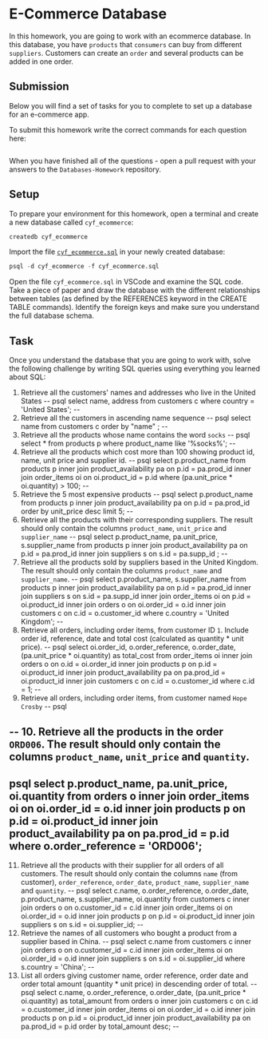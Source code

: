 # E-Commerce Database

In this homework, you are going to work with an ecommerce database. In this database, you have `products` that `consumers` can buy from different `suppliers`. Customers can create an `order` and several products can be added in one order.

## Submission

Below you will find a set of tasks for you to complete to set up a database for an e-commerce app.

To submit this homework write the correct commands for each question here:
```sql


```

When you have finished all of the questions - open a pull request with your answers to the `Databases-Homework` repository.

## Setup

To prepare your environment for this homework, open a terminal and create a new database called `cyf_ecommerce`:

```sql
createdb cyf_ecommerce
```

Import the file [`cyf_ecommerce.sql`](./cyf_ecommerce.sql) in your newly created database:

```sql
psql -d cyf_ecommerce -f cyf_ecommerce.sql
```

Open the file `cyf_ecommerce.sql` in VSCode and examine the SQL code. Take a piece of paper and draw the database with the different relationships between tables (as defined by the REFERENCES keyword in the CREATE TABLE commands). Identify the foreign keys and make sure you understand the full database schema.

## Task

Once you understand the database that you are going to work with, solve the following challenge by writing SQL queries using everything you learned about SQL:

1. Retrieve all the customers' names and addresses who live in the United States
-- 
psql
select name, address from customers c where country = 'United States';
--
2. Retrieve all the customers in ascending name sequence
--
psql
select name from customers c order by "name" ;
--
3. Retrieve all the products whose name contains the word `socks`
--
psql
select * from products p where product_name like '%socks%';
--
4. Retrieve all the products which cost more than 100 showing product id, name, unit price and supplier id.
--
psql
select p.product_name from products p 
inner join product_availability pa on p.id = pa.prod_id 
inner join order_items oi on oi.product_id = p.id 
where (pa.unit_price * oi.quantity) > 100;
--
5. Retrieve the 5 most expensive products
--
psql
select p.product_name from products p inner join product_availability pa 
on p.id = pa.prod_id
order by unit_price desc
limit 5;
--
6. Retrieve all the products with their corresponding suppliers. The result should only contain the columns `product_name`, `unit_price` and `supplier_name`
--
psql
select p.product_name, pa.unit_price, s.supplier_name from products p 
inner join product_availability pa on p.id = pa.prod_id
inner join suppliers s on s.id = pa.supp_id ;
--
7. Retrieve all the products sold by suppliers based in the United Kingdom. The result should only contain the columns `product_name` and `supplier_name`.
--
psql
select p.product_name, s.supplier_name from products p 
inner join product_availability pa on p.id = pa.prod_id
inner join suppliers s on s.id = pa.supp_id
inner join order_items oi on p.id = oi.product_id 
inner join orders o on oi.order_id = o.id 
inner join customers c on c.id = o.customer_id 
where c.country = 'United Kingdom';
--
8. Retrieve all orders, including order items, from customer ID `1`. Include order id, reference, date and total cost (calculated as quantity * unit price).
--
psql
select oi.order_id, o.order_reference, o.order_date, (pa.unit_price * oi.quantity) as total_cost from order_items oi 
inner join orders o on o.id = oi.order_id 
inner join products p on p.id = oi.product_id 
inner join product_availability pa on pa.prod_id = oi.product_id 
inner join customers c on c.id = o.customer_id 
where c.id = 1;
--
9. Retrieve all orders, including order items, from customer named `Hope Crosby`
--
psql

--
10. Retrieve all the products in the order `ORD006`. The result should only contain the columns `product_name`, `unit_price` and `quantity`.
--
psql
select p.product_name, pa.unit_price, oi.quantity from orders o 
inner join order_items oi on oi.order_id = o.id 
inner join products p on p.id = oi.product_id 
inner join product_availability pa on pa.prod_id = p.id 
where o.order_reference = 'ORD006';
--
11. Retrieve all the products with their supplier for all orders of all customers. The result should only contain the columns `name` (from customer), `order_reference`, `order_date`, `product_name`, `supplier_name` and `quantity`.
--
psql
select c.name, o.order_reference, o.order_date, p.product_name, s.supplier_name, oi.quantity from customers c 
inner join orders o on o.customer_id = c.id
inner join order_items oi on oi.order_id = o.id 
inner join products p on p.id = oi.product_id 
inner join suppliers s on s.id = oi.supplier_id;
--
12. Retrieve the names of all customers who bought a product from a supplier based in China.
--
psql
select c.name from customers c 
inner join orders o on o.customer_id = c.id 
inner join order_items oi on oi.order_id = o.id 
inner join suppliers s on s.id = oi.supplier_id 
where s.country = 'China';
--
13. List all orders giving customer name, order reference, order date and order total amount (quantity * unit price) in descending order of total.
--
psql
select c.name, o.order_reference, o.order_date, (pa.unit_price * oi.quantity) as total_amount from orders o 
inner join customers c on c.id = o.customer_id 
inner join order_items oi on oi.order_id = o.id 
inner join products p on p.id = oi.product_id 
inner join product_availability pa on pa.prod_id = p.id
order by total_amount desc;
--

